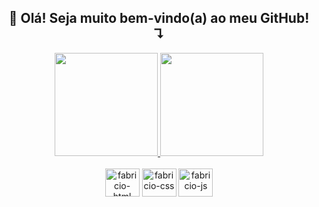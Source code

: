 <h2 align = "center"> 🐣 Olá! Seja muito bem-vindo(a) ao meu GitHub! ↴</h2>

<div align="center">
    <a href="https://github.com/FabricioKolling">
        <img height="165" src="https://github-readme-stats.vercel.app/api?username=FabricioKolling&show_icons=true&theme=tokyonight&include_all_commits=true&count_private=true"/>
        <img height="165" src="https://github-readme-stats.vercel.app/api/top-langs/?username=FabricioKolling&layout=compact&langs_count=10&theme=tokyonight"/>
    </a>
</div>

<div style= "display: inline_block" align ="center"> <br>
<img align = "center" alt ="fabricio-html" height ="45" width="55" src="https://cdn.jsdelivr.net/gh/devicons/devicon@latest/icons/html5/html5-original.svg" />
<img align = "center" alt ="fabricio-css" height ="45" width="55" src="https://cdn.jsdelivr.net/gh/devicons/devicon@latest/icons/css3/css3-original.svg" />
<img align = "center" alt ="fabricio-js" height ="45" width="55" src="https://cdn.jsdelivr.net/gh/devicons/devicon@latest/icons/javascript/javascript-original.svg" >

          
                    
                   

<!--
**FabricioKolling/FabricioKolling** is a ✨ _special_ ✨ repository because its `README.md` (this file) appears on your GitHub profile.

Here are some ideas to get you started:

- 🔭 I’m currently working on ...
- 🌱 I’m currently learning ...
- 👯 I’m looking to collaborate on ...
- 🤔 I’m looking for help with ...
- 💬 Ask me about ...
- 📫 How to reach me: ...
- 😄 Pronouns: ...
- ⚡ Fun fact: ...
-->
